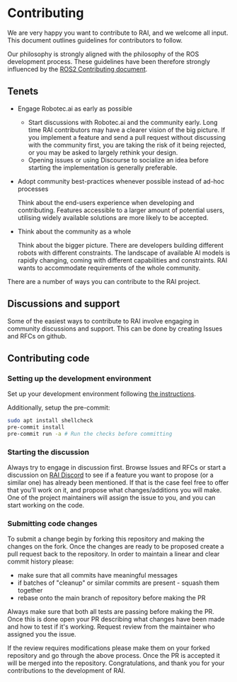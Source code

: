 # Contributing

We are very happy you want to contribute to RAI, and we welcome all input. This document outlines
guidelines for contributors to follow.

Our philosophy is strongly aligned with the philosophy of the ROS development process. These
guidelines have been therefore strongly influenced by the
[ROS2 Contributing document](https://docs.ros.org/en/jazzy/The-ROS2-Project/Contributing.html).

## Tenets

- Engage Robotec.ai as early as possible

  - Start discussions with Robotec.ai and the community early. Long time RAI contributors may have a
    clearer vision of the big picture. If you implement a feature and send a pull request without
    discussing with the community first, you are taking the risk of it being rejected, or you may be
    asked to largely rethink your design.
  - Opening issues or using Discourse to socialize an idea before starting the implementation is
    generally preferable.

- Adopt community best-practices whenever possible instead of ad-hoc processes

  Think about the end-users experience when developing and contributing. Features accessible to a
  larger amount of potential users, utilising widely available solutions are more likely to be
  accepted.

- Think about the community as a whole

  Think about the bigger picture. There are developers building different robots with different
  constraints. The landscape of available AI models is rapidly changing, coming with different
  capabilities and constraints. RAI wants to accommodate requirements of the whole community.

There are a number of ways you can contribute to the RAI project.

## Discussions and support

Some of the easiest ways to contribute to RAI involve engaging in community discussions and support.
This can be done by creating Issues and RFCs on github.

## Contributing code

### Setting up the development environment

Set up your development environment following [the instructions](setup/install.md).

Additionally, setup the pre-commit:

```bash
sudo apt install shellcheck
pre-commit install
pre-commit run -a # Run the checks before committing
```

### Starting the discussion

Always try to engage in discussion first. Browse Issues and RFCs or start a discussion on
[RAI Discord](https://discord.gg/GZGfejUSjt) to see if a feature you want to propose (or a similar
one) has already been mentioned. If that is the case feel free to offer that you'll work on it, and
propose what changes/additions you will make. One of the project maintainers will assign the issue
to you, and you can start working on the code.

### Submitting code changes

To submit a change begin by forking this repository and making the changes on the fork. Once the
changes are ready to be proposed create a pull request back to the repository. In order to maintain
a linear and clear commit history please:

- make sure that all commits have meaningful messages
- if batches of "cleanup" or similar commits are present - squash them together
- rebase onto the main branch of repository before making the PR

Always make sure that both all tests are passing before making the PR. Once this is done open your
PR describing what changes have been made and how to test if it's working. Request review from the
maintainer who assigned you the issue.

If the review requires modifications please make them on your forked repository and go through the
above process. Once the PR is accepted it will be merged into the repository. Congratulations, and
thank you for your contributions to the development of RAI.
